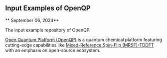 ## Input Examples of OpenQP
** September 06, 2024**

The input example repository of OpenQP.

[Open Quantum Platform (OpenQP)](https://github.com/Open-Quantum-Platform/openqp) is a quantum chemical platform featuring cutting-edge capabilities like [Mixed-Reference Spin-Flip (MRSF)-TDDFT](https://doi.org/10.1021/acs.jpclett.3c02296) with an emphasis on open-source ecosystem.

